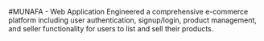 #MUNAFA - Web Application
Engineered a comprehensive e-commerce platform including user authentication, signup/login, 
product management, and seller functionality for users to list and sell their products.

